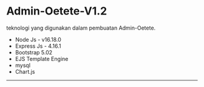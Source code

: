 # Admin-Oetete-V1.2


teknologi yang digunakan dalam pembuatan Admin-Oetete. 

- Node Js - v16.18.0
- Express Js - 4.16.1
- Bootstrap 5.02
- EJS Template Engine
- mysql
- Chart.js



----
